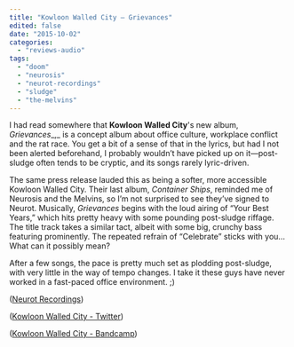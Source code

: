 ```yaml
---
title: "Kowloon Walled City – Grievances"
edited: false
date: "2015-10-02"
categories:
  - "reviews-audio"
tags:
  - "doom"
  - "neurosis"
  - "neurot-recordings"
  - "sludge"
  - "the-melvins"
---
```


I had read somewhere that **Kowloon Walled City**'s new album, _Grievances__,_ is a concept album about office culture, workplace conflict and the rat race. You get a bit of a sense of that in the lyrics, but had I not been alerted beforehand, I probably wouldn’t have picked up on it—post-sludge often tends to be cryptic, and its songs rarely lyric-driven.

The same press release lauded this as being a softer, more accessible Kowloon Walled City. Their last album, _Container Ships_, reminded me of Neurosis and the Melvins, so I’m not surprised to see they’ve signed to Neurot. Musically, _Grievances_ begins with the loud airing of “Your Best Years,” which hits pretty heavy with some pounding post-sludge riffage. The title track takes a similar tact, albeit with some big, crunchy bass featuring prominently. The repeated refrain of “Celebrate” sticks with you… What can it possibly mean?

After a few songs, the pace is pretty much set as plodding post-sludge, with very little in the way of tempo changes. I take it these guys have never worked in a fast-paced office environment. ;)

([Neurot Recordings](http://www.neurotrecordings.com/artists/kowloonwalledcity/kwc.php))

([Kowloon Walled City - Twitter](https://twitter.com/kowloonwalled))

([Kowloon Walled City - Bandcamp](https://kowloonwalledcity.bandcamp.com/))
